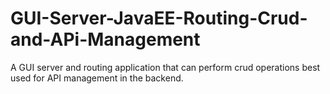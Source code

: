 # GUI-Server-JavaEE-Routing-Crud-and-APi-Management
A GUI server and routing application that can perform crud operations best used for API management in the backend.
